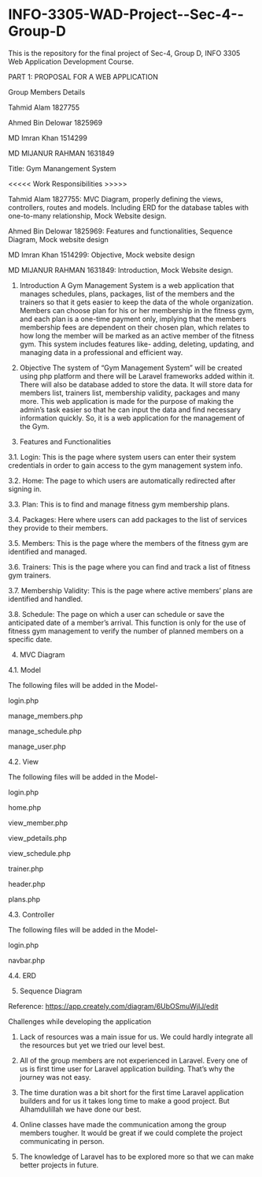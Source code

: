 # INFO-3305-WAD-Project--Sec-4--Group-D
This is the repository for the final project of Sec-4, Group D, INFO 3305 Web Application Development Course. 

PART 1: PROPOSAL FOR A WEB APPLICATION 


Group Members Details


Tahmid Alam	            1827755


Ahmed Bin Delowar	      1825969


MD Imran Khan	          1514299


MD MIJANUR RAHMAN	      1631849



Title: Gym Manangement System


<<<<< Work Responsibilities >>>>>

Tahmid Alam	1827755: MVC Diagram, properly defining the views, controllers, routes and models. Including ERD for the database tables with one-to-many relationship, Mock Website design.

Ahmed Bin Delowar	1825969: Features and functionalities, Sequence Diagram, Mock website design

MD Imran Khan	1514299: Objective, Mock website design

MD MIJANUR RAHMAN	1631849: Introduction, Mock Website design.




1.	Introduction 
A Gym Management System is a web application that manages schedules, plans, packages, list of the members and the trainers so that it gets easier to keep the data of the whole organization. Members can choose plan for his or her membership in the fitness gym, and each plan is a one-time payment only, implying that the members membership fees are dependent on their chosen plan, which relates to how long the member will be marked as an active member of the fitness gym. This system includes features like- adding, deleting, updating, and managing data in a professional and efficient way. 

2.	Objective
The system of “Gym Management System” will be created using php platform and there will be Laravel frameworks added within it. There will also be database added to store the data. It will store data for members list, trainers list, membership validity, packages and many more. This web application is made for the purpose of making the admin’s task easier so that he can input the data and find necessary information quickly. So, it is a web application for the management of the Gym. 

3.	Features and Functionalities 

3.1.	Login: 
This is the page where system users can enter their system credentials in order to gain access to the gym management system info.

3.2.	Home:
The page to which users are automatically redirected after signing in.

3.3.	Plan:
This is to find and manage fitness gym membership plans.

3.4.	Packages:
Here where users can add packages to the list of services they provide to their members.

3.5.	Members:
This is the page where the members of the fitness gym are identified and managed.

3.6.	Trainers:
This is the page where you can find and track a list of fitness gym trainers.

3.7.	Membership Validity:
This is the page where active members’ plans are identified and handled.

3.8.	Schedule: 
The page on which a user can schedule or save the anticipated date of a member’s arrival. This function is only for the use of fitness gym management to verify the number of planned members on a specific date.

4.	MVC Diagram

4.1.	Model 

The following files will be added in the Model- 

login.php

manage_members.php

manage_schedule.php 

manage_user.php 

4.2.	View

The following files will be added in the Model- 

login.php

home.php

view_member.php

view_pdetails.php

view_schedule.php 

trainer.php

header.php

plans.php

4.3.	Controller

The following files will be added in the Model- 

login.php

navbar.php

4.4.	ERD

5.	Sequence Diagram 


Reference: 
https://app.creately.com/diagram/6UbOSmuWjIJ/edit


Challenges while developing the application


1.	Lack of resources was a main issue for us. We could hardly integrate all the resources but yet we tried our level best. 


3.	All of the group members are not experienced in Laravel. Every one of us is first time user for Laravel application building. That’s why the journey was not easy.


5.	The time duration was a bit short for the first time Laravel application builders and for us it takes long time to make a good project. But Alhamdulillah we have done our best. 


7.	Online classes have made the communication among the group members tougher. It would be great if we could complete the project communicating in person. 


9.	The knowledge of Laravel has to be explored more so that we can make better projects in future. 

 
